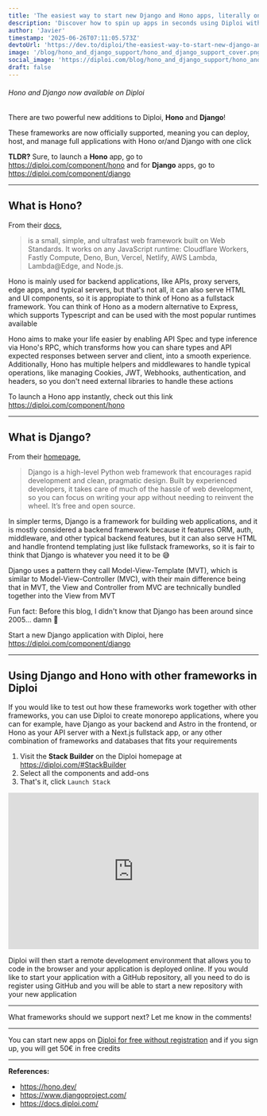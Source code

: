 ```yaml
---
title: 'The easiest way to start new Django and Hono apps, literally one click'
description: 'Discover how to spin up apps in seconds using Diploi with Hono and Django'
author: 'Javier'
timestamp: '2025-06-26T07:11:05.573Z'
devtoUrl: 'https://dev.to/diploi/the-easiest-way-to-start-new-django-and-hono-apps-literally-one-click-141e'
image: '/blog/hono_and_django_support/hono_and_django_support_cover.png'
social_image: 'https://diploi.com/blog/hono_and_django_support/hono_and_django_support_og.png'
draft: false
---
```


###### Hono and Django now available on Diploi

There are two powerful new additions to Diploi, **Hono** and **Django**!

These frameworks are now officially supported, meaning you can deploy, host, and manage full applications with Hono or/and Django with one click

**TLDR?** Sure, to launch a **Hono** app, go to https://diploi.com/component/hono and for **Django** apps, go to https://diploi.com/component/django

***

## What is Hono?


From their [docs](https://hono.dev/docs/),

> is a small, simple, and ultrafast web framework built on Web Standards. It works on any JavaScript runtime: Cloudflare Workers, Fastly Compute, Deno, Bun, Vercel, Netlify, AWS Lambda, Lambda@Edge, and Node.js.

Hono is mainly used for backend applications, like APIs, proxy servers, edge apps, and typical servers, but that's not all, it can also serve HTML and UI components, so it is appropiate to think of Hono as a fullstack framework. You can think of Hono as a modern alternative to Express, which supports Typescript and can be used with the most popular runtimes available

Hono aims to make your life easier by enabling API Spec and type inference via Hono's RPC, which transforms how you can share types and API expected responses between server and client, into a smooth experience. Additionally, Hono has multiple helpers and middlewares to handle typical operations, like managing Cookies, JWT, Webhooks, authentication, and headers, so you don't need external libraries to handle these actions

To launch a Hono app instantly, check out this link https://diploi.com/component/hono

***

## What is Django?

From their [homepage](https://www.djangoproject.com/),

> Django is a high-level Python web framework that encourages rapid development and clean, pragmatic design. Built by experienced developers, it takes care of much of the hassle of web development, so you can focus on writing your app without needing to reinvent the wheel. It’s free and open source.

In simpler terms, Django is a framework for building web applications, and it is mostly considered a backend framework because it features ORM, auth, middleware, and other typical backend features, but it can also serve HTML and handle frontend templating just like fullstack frameworks, so it is fair to think that Django is whatever you need it to be 😅

Django uses a pattern they call Model-View-Template (MVT), which is similar to Model-View-Controller (MVC), with their main difference being that in MVT, the View and Controller from MVC are technically bundled together into the View from MVT

Fun fact: Before this blog, I didn't know that Django has been around since 2005... damn 🫡

Start a new Django application with Diploi, here https://diploi.com/component/django

***

## Using Django and Hono with other frameworks in Diploi

If you would like to test out how these frameworks work together with other frameworks, you can use Diploi to create monorepo applications, where you can for example, have Django as your backend and Astro in the frontend, or Hono as your API server with a Next.js fullstack app, or any other combination of frameworks and databases that fits your requirements

1. Visit the **Stack Builder** on the Diploi homepage at https://diploi.com/#StackBuilder
2. Select all the components and add-ons
3. That's it, click `Launch Stack`

<div style="display:flex; justify-content:center; width:100%">
    <iframe width="560" height="315" src="https://www.youtube.com/embed/rsnqJ2QzMIY?si=viHBaXGC1zoiKB2f" title="Code remotely and deploy with one click using this platform" frameborder="0" allow="accelerometer; autoplay; clipboard-write; encrypted-media; gyroscope; picture-in-picture; web-share" referrerpolicy="strict-origin-when-cross-origin" allowfullscreen></iframe>
</div>

Diploi will then start a remote development environment that allows you to code in the browser and your application is deployed online. If you would like to start your application with a GitHub repository, all you need to do is register using GitHub and you will be able to start a new repository with your new application

***

What frameworks should we support next? Let me know in the comments!

***

You can start new apps on [Diploi for free without registration](https://diploi.com/) and if you sign up, you will get 50€ in free credits

***

**References:**
- https://hono.dev/
- https://www.djangoproject.com/
- https://docs.diploi.com/